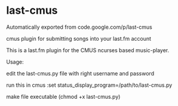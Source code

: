 # last-cmus
Automatically exported from code.google.com/p/last-cmus

cmus plugin for submitting songs into your last.fm account

This is a last.fm plugin for the CMUS ncurses based music-player.

Usage:

edit the last-cmus.py file with right username and password

run this in cmus :set status_display_program=/path/to/last-cmus.py

make file executable (chmod +x last-cmus.py)
